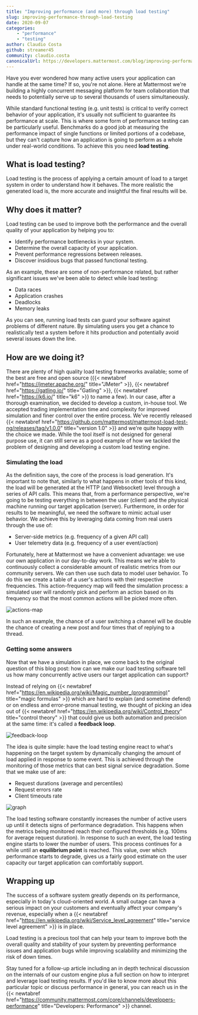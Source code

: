 ```yaml
---
title: "Improving performance (and more) through load testing"
slug: improving-performance-through-load-testing
date: 2020-09-07
categories:
    - "performance"
    - "testing"
author: Claudio Costa
github: streamer45
community: claudio.costa
canonicalUrl: https://developers.mattermost.com/blog/improving-performance-through-load-testing/
---
```


Have you ever wondered how many active users your application can handle at the same time? If so, you're not alone. Here at Mattermost we're building a highly concurrent messaging platform for team collaboration that needs to potentially serve up to several thousands of users simultaneously. 

While standard functional testing (e.g. unit tests) is critical to verify correct behavior of your application, it's usually not sufficient to guarantee its performance at scale. This is where some form of performance testing can be particularly useful. Benchmarks do a good job at measuring the performance impact of single functions or limited portions of a codebase, but they can't capture how an application is going to perform as a whole under real-world conditions. To achieve this you need **load testing**.

## What is load testing?

Load testing is the process of applying a certain amount of load to a target system in order to understand how it behaves.
The more realistic the generated load is, the more accurate and insightful the final results will be.

## Why does it matter?

Load testing can be used to improve both the performance and the overall quality of your application by helping you to:

- Identify performance bottlenecks in your system.
- Determine the overall capacity of your application.
- Prevent performance regressions between releases.
- Discover insidious bugs that passed functional testing.

As an example, these are some of non-performance related, but rather significant issues we've been able to detect while load testing:

- Data races
- Application crashes
- Deadlocks
- Memory leaks

As you can see, running load tests can guard your software against problems of different nature. By simulating users you get a chance to realistically test a system before it hits production and potentially avoid several issues down the line.

## How are we doing it?

There are plenty of high quality load testing frameworks available; some of the best are free and open source ({{< newtabref href="https://jmeter.apache.org/" title="JMeter" >}}, {{< newtabref href="https://gatling.io/" title="Gatling" >}}, {{< newtabref href="https://k6.io/" title="k6" >}} to name a few). In our case, after a thorough examination, we decided to develop a custom, in-house tool. We accepted trading implementation time and complexity for improved simulation and finer control over the entire process. We've recently released {{< newtabref href="https://github.com/mattermost/mattermost-load-test-ng/releases/tag/v1.0.0" title="version 1.0" >}} and we're quite happy with the choice we made. While the tool itself is not designed for general purpose use, it can still serve as a good example of how we tackled the problem of designing and developing a custom load testing engine.

### Simulating the load

As the definition says, the core of the process is load generation. It's important to note that, similarly to what happens in other tools of this kind, the load will be generated at the HTTP (and Websocket) level through a series of API calls. This means that, from a performance perspective, we're going to be testing everything in between the user (client) and the physical machine running our target application (server). Furthermore, in order for results to be meaningful, we need the software to mimic actual user behavior. We achieve this by leveraging data coming from real users through the use of:

- Server-side metrics (e.g. frequency of a given API call)
- User telemetry data (e.g. frequency of a user event/action)

Fortunately, here at Mattermost we have a convenient advantage: we use our own application in our day-to-day work. This means we're able to continuously collect a considerable amount of realistic metrics from our community servers. We can then use such data to model user behavior. To do this we create a table of a user's actions with their respective frequencies. This action-frequency map will feed the simulation process: a simulated user will randomly pick and perform an action based on its frequency so that the most common actions will be picked more often.

![actions-map](/blog/2020-09-07-improving-performance-through-load-testing/actions-map.png)

In such an example, the chance of a user switching a channel will be double the chance of creating a new post and four times that of replying to a thread.

### Getting some answers

Now that we have a simulation in place, we come back to the original question of this blog post: how can we make our load testing software tell us how many concurrently active users our target application can support?

Instead of relying on {{< newtabref href="https://en.wikipedia.org/wiki/Magic_number_(programming)" title="magic formulas" >}} which are hard to explain (and sometime defend) or on endless and error-prone manual testing, we thought of picking an idea out of {{< newtabref href="https://en.wikipedia.org/wiki/Control_theory" title="control theory" >}} that could give us both automation and precision at the same time: it's called a **feedback loop**.

![feedback-loop](/blog/2020-09-07-improving-performance-through-load-testing/feedback-loop.png)

The idea is quite simple: have the load testing engine react to what's happening on the target system by dynamically changing the amount of load applied in response to some event. This is achieved through the monitoring of those metrics that can best signal service degradation. Some that we make use of are:

- Request durations (average and percentiles)
- Request errors rate
- Client timeouts rate

![graph](/blog/2020-09-07-improving-performance-through-load-testing/graph.png)

The load testing software constantly increases the number of active users up until it detects signs of performance degradation. This happens when the metrics being monitored reach their configured thresholds (e.g. 100ms for average request duration).
In response to such an event, the load testing engine starts to lower the number of users. This process continues for a while until an **equilibrium point** is reached. This value, over which performance starts to degrade, gives us a fairly good estimate on the user capacity our target application can comfortably support.

## Wrapping up

The success of a software system greatly depends on its performance, especially in today's cloud-oriented world. A small outage can have a serious impact on your customers and eventually affect your company's revenue, especially when a {{< newtabref href="https://en.wikipedia.org/wiki/Service_level_agreement" title="service level agreement" >}} is in place.

Load testing is a precious tool that can help your team to improve both the overall quality and stability of your system by preventing performance issues and application bugs while improving scalability and minimizing the risk of down times.

Stay tuned for a follow-up article including an in depth technical discussion on the internals of our custom engine plus a full section on how to interpret and leverage load testing results.
If you'd like to know more about this particular topic or discuss performance in general, you can reach us in the {{< newtabref href="https://community.mattermost.com/core/channels/developers-performance" title="Developers: Performance" >}} channel.
